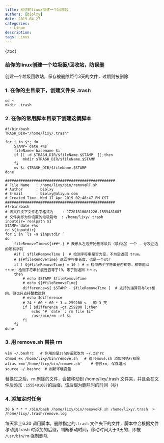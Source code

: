 ```yaml
---
title: 给你的linux创建一个回收站
authors: [biolxy]
date: 2019-04-27
categories:
  - Linux
description:
tags: Linux
---
```



{:toc}







### 给你的linux创建一个垃圾篓/回收站，防误删

创建一个垃圾回收站，保存被删除距今3天的文件，过期则被删除

### 1. 在你的主目录下，创建文件夹 .trash
```shell
cd ~
mkdir .trash
```

### 2. 在你的常用脚本目录下创建这俩脚本
```shell
#!/bin/bash
TRASH_DIR="/home/lixy/.trash"

for i in $*; do
    STAMP=`date +%s`
    fileName=`basename $i`
    if [[ -d $TRASH_DIR/$fileName.$STAMP  ]];then
        mkdir $TRASH_DIR/$fileName.$STAMP
    fi
    mv $i $TRASH_DIR/$fileName.$STAMP
done
```

```shell
##################################################
# File Name   : /home/lixy/bin/removeRF.sh
# Author      : biolxy
# E-mail      : biolxy@aliyun.com
# Created Time: Wed 17 Apr 2019 02:48:47 PM CST
##################################################
#!/bin/bash
# 该文件夹下文件名字格式为    : JZ201810081226.1555481687
# 文件夹即为你设置的垃圾箱地  : /home/lixy/.trash
inputdir=`realpath $1`
STAMP=`date +%s`
cd ${inputdir}
for i in `ls -a $inputdir `
do
    fileRemoveTime=${i##*.} # 表示从左边开始删除最后（最右边）一个 . 号及左边的所有字符
    #if [ $fileRemoveTime ]  # 检测字符串是否为空，不为空返回 true。
    # ${#fileRemoveTime} 返回字符串长度，也是一个str
    if [ ${#fileRemoveTime} = 10 ] # = 检测两个字符串是否相等，相等返回 true; 检测字符串长度是否等于10，等于则返回 true。
    then
        # echo $STAMP $fileRemoveTime
        # echo ${#fileRemoveTime}
        difference=$[ $STAMP - $fileRemoveTime ]  # 支持的运算符与let相同，但也只支持整数运算
        # echo $difference
        # 24 * 60 * 60 * 3 = 259200 s   即 3 天
        if [ $difference -gt 259200 ];then
            echo "# `date` : rm file $i"
            /usr/bin/rm -rf $i
        fi
    fi
done
```

### 3. 用 remove.sh 替换 rm
```shell
vim ~/.bashrc   # 你用的是zsh的话就改为 ~/.zshrc
chmod +x /home/lixy/bin/remove.sh   # 给remove.sh 添加可执行权限
alias rm='/home/lixy/bin/remove.sh'    # 替换rm, 保存退出
source ~/.bashrc  # 刷新环境变量
```
替换过之后，`rm` 删除的文件，会被移动到 /home/lixy/.trash 文件夹，并且会在文件后添加 `.1555481687`的后缀，该后缀为删除时的时间（秒）

### 4. 添加定时任务

```shell
30 6 * * * /bin/bash /home/lixy/bin/removeRF.sh /home/lixy/.trash  > /home/lixy/.trash/remove.log
```
每天早上6.30 调用脚本，删除指定的`.trash` 文件夹下的文件，脚本中会根据文件移动到.trash 时添加的后缀，判断移动时间，移动时间大于3天的，即被 `/usr/bin/rm` 强制删除


